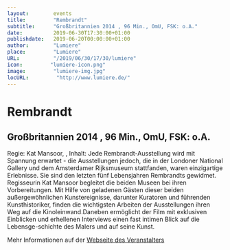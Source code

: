 ```yaml
---
layout:        events
title:         "Rembrandt"
subtitle:      "Großbritannien 2014 , 96 Min., OmU, FSK: o.A."
date:          2019-06-30T17:30:00+01:00
publishdate:   2019-06-20T00:00:00+01:00
author:        "Lumiere"
place:         "Lumiere"
URL:           "/2019/06/30/17/30/lumiere"
icon:         "lumiere-icon.png"
image:         "lumiere-img.jpg"
locURL:         "http://www.lumiere.de/"
---
```


Rembrandt
===========

Großbritannien 2014 , 96 Min., OmU, FSK: o.A.
-----------

Regie: Kat Mansoor, , Inhalt: Jede Rembrandt-Ausstellung wird mit Spannung erwartet - die Ausstellungen jedoch, die in der Londoner National Gallery und dem Amsterdamer Rijksmuseum stattfanden, waren einzigartige Erlebnisse. Sie sind den letzten fünf Lebensjahren Rembrandts gewidmet. Regisseurin Kat Mansoor begleitet die beiden Museen bei ihren Vorbereitungen. Mit Hilfe von geladenen Gästen dieser beiden außergewöhnlichen Kunstereignisse, darunter Kuratoren und führenden Kunsthistoriker, finden die wichtigsten Arbeiten der Ausstellungen ihren Weg auf die Kinoleinwand.Daneben ermöglicht der Film mit exklusiven Einblicken und erhellenen Interviews einen fast intimen Blick auf die Lebensge-schichte des Malers und auf seine Kunst.

Mehr Informationen auf der [Webseite des Veranstalters](http://www.lumiere.de/19/06/rembrandt.htm)
